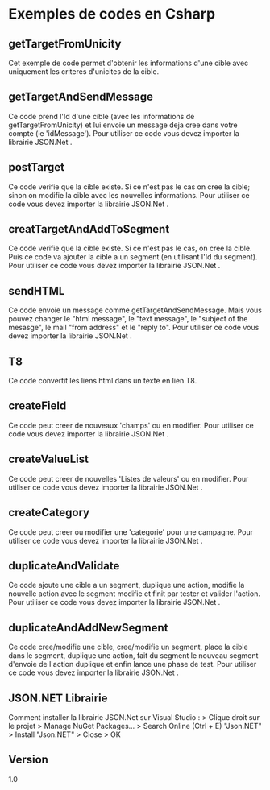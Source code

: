 Exemples de codes en Csharp
==


getTargetFromUnicity
--

Cet exemple de code permet d'obtenir les informations d'une cible avec uniquement les criteres d'unicites de la cible.

getTargetAndSendMessage
--

Ce code prend l'Id d'une cible (avec les informations de getTargetFromUnicity) et lui envoie un message deja cree dans votre compte (le 'idMessage').
Pour utiliser ce code vous devez importer la librairie JSON.Net .

postTarget
--

Ce code verifie que la cible existe. Si ce n'est pas le cas on cree la cible; sinon on modifie la cible avec les nouvelles informations.
Pour utiliser ce code vous devez importer la librairie JSON.Net .

creatTargetAndAddToSegment
--

Ce code verifie que la cible existe. Si ce n'est pas le cas, on cree la cible. Puis ce code va ajouter la cible a un segment (en utilisant l'Id du segment).
Pour utiliser ce code vous devez importer la librairie JSON.Net .

sendHTML
--

Ce code envoie un message comme getTargetAndSendMessage. Mais vous pouvez changer le "html message", le "text message", le "subject of the mesasge", le mail "from address" et le "reply to".
Pour utiliser ce code vous devez importer la librairie JSON.Net .

T8
--

Ce code convertit les liens html dans un texte en lien T8.

createField
--

Ce code peut creer de nouveaux 'champs' ou en modifier.
Pour utiliser ce code vous devez importer la librairie JSON.Net .

createValueList
--

Ce code peut creer de nouvelles 'Listes de valeurs' ou en modifier.
Pour utiliser ce code vous devez importer la librairie JSON.Net .

createCategory
--

Ce code peut creer ou modifier une 'categorie' pour une campagne.
Pour utiliser ce code vous devez importer la librairie JSON.Net .

duplicateAndValidate
--

Ce code ajoute une cible a un segment, duplique une action, modifie la nouvelle action avec le segment modifie et finit par tester et valider l'action.
Pour utiliser ce code vous devez importer la librairie JSON.Net .

duplicateAndAddNewSegment
--

Ce code cree/modifie une cible, cree/modifie un segment, place la cible dans le segment, duplique une action, fait du segment le nouveau segment d'envoie de l'action duplique et enfin lance une phase de test.
Pour utiliser ce code vous devez importer la librairie JSON.Net .

JSON.NET Librairie
--

Comment installer la librairie JSON.Net sur Visual Studio : > Clique droit sur le projet > Manage NuGet Packages... > Search Online (Ctrl + E) "Json.NET" > Install "Json.NET" > Close > OK


Version
--

1.0 
